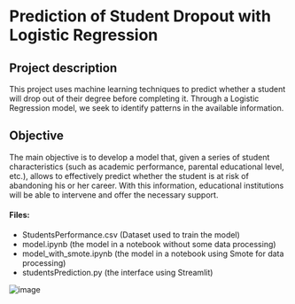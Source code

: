 # Prediction of Student Dropout with Logistic Regression
## Project description
This project uses machine learning techniques to predict whether a student will drop out of their degree before completing it. Through a Logistic Regression model, we seek to identify patterns in the available information.

## Objective 
The main objective is to develop a model that, given a series of student characteristics (such as academic performance, parental educational level, etc.), allows to effectively predict whether the student is at risk of abandoning his or her career. With this information, educational institutions will be able to intervene and offer the necessary support.

#### Files:
- StudentsPerformance.csv (Dataset used to train the model)
- model.ipynb (the model in a notebook without some data processing)
- model_with_smote.ipynb (the model in a notebook using Smote for data processing)
- studentsPrediction.py (the interface using Streamlit)

![image](https://github.com/user-attachments/assets/b3946d82-1951-43ec-89ed-9cf62521eaca)

